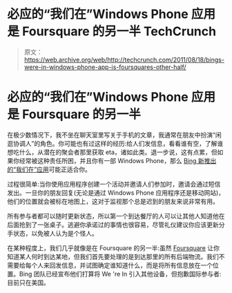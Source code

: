 # 必应的“我们在”Windows Phone 应用是 Foursquare 的另一半 TechCrunch

> 原文：<https://web.archive.org/web/http://techcrunch.com/2011/08/18/bings-were-in-windows-phone-app-is-foursquares-other-half/>

# 必应的“我们在”Windows Phone 应用是 Foursquare 的另一半

在极少数情况下，我不坐在聊天室里写关于手机的文章，我通常在朋友中扮演“闲逛协调人”的角色。你可能也有过这样的经历:给人们发信息，看看谁有空，了解谁想吃什么，从潜在的聚会者那里获取 eta，诸如此类。退一步说，这有点累，但如果你经常被这种责任所困，并且你有一部 Windows Phone，那么 [Bing 新推出的“我们在”应用](https://web.archive.org/web/20230203051343/http://www.bing.com/community/site_blogs/b/search/archive/2011/08/18/share-your-where-with-friends-introducing-the-we-re-in-app-from-bing.aspx)可能正适合你。

过程很简单:当你使用应用程序创建一个活动并邀请人们参加时，邀请会通过短信发出。一旦你的朋友回复(无论是通过 Windows Phone 应用程序还是移动网站)，他们的位置就会被标在地图上，这对于监视那个总是迟到的朋友来说非常有用。

所有参与者都可以随时更新状态，所以第一个到达餐厅的人可以让其他人知道他在后面抢到了一张桌子。逃避你承诺过的事情也很容易，尽管礼仪建议你应该更新分手状态，以免被人认为是个怪人。

在某种程度上，我们几乎就像是在 Foursquare 的另一半:虽然 [Foursquare](https://web.archive.org/web/20230203051343/https://techcrunch.com/tag/Foursquare) 让你知道某人何时到达某地，但我们首先要处理的是到达那里的所有后端物流。我们不需要给每个人来回发信息，并试图确定谁知道什么，而是将所有信息放在一个位置。Bing 团队已经宣布他们打算将 We 're In 引入其他设备，但抱歉国际参与者:目前只在美国。